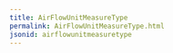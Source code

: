 ```yaml
---
title: AirFlowUnitMeasureType
permalink: AirFlowUnitMeasureType.html
jsonid: airflowunitmeasuretype
---
```

